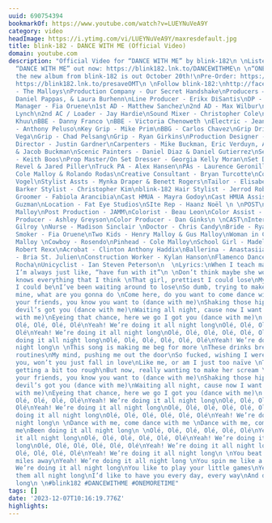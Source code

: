 ```yaml
---
uuid: 690754394
bookmarkOf: https://www.youtube.com/watch?v=LUEYNuVeA9Y
category: video
headImage: https://i.ytimg.com/vi/LUEYNuVeA9Y/maxresdefault.jpg
title: blink-182 - DANCE WITH ME (Official Video)
domain: youtube.com
description: "Official Video for “DANCE WITH ME” by blink-182\n \nListen to & Download
  “DANCE WITH ME” out now: https://blink182.lnk.to/DANCEWITHME\n \n“ONE MORE TIME…”
  the new album from blink-182 is out October 20th!\nPre-Order: https://blink182.lnk.to/ONEMORETIME\nPre-Save/Pre-Add:
  https://blink182.lnk.to/presaveOMT\n \nFollow blink-182:\nhttp://facebook.com/blink182\nhttp://instagram.com/blink182\nhttp://twitter.com/blink182\nhttps://www.tiktok.com/@blink182\nhttps://www.blink182.com\n\nCredits:\nDirectors
  - The Malloys\nProduction Company - Our Secret Handshake\nProducers – Saul Levitz,
  Daniel Pappas, & Laura Burhenn\nLine Producer - Erikx DiSantis\nDP - Scott Henriksen\nProduction
  Manager - Fia Oruene\n1st AD - Matthew Sanchez\n2nd AD - Max Wilbur\n1st AC - Dennis
  Lynch\n2nd AC / Loader - Jay Hardie\nSound Mixer - Christopher Cole\nGaffer - Nghia
  Khuu\nBBE - Danny Franco \nBBE - Victoria Chenoweth \nElectric - Jeanne Mallioux\nElectric
  - Anthony Peluso\nKey Grip - Mike Prim\nBBG - Carlos Chavez\nGrip Driver - Damian
  Vega\nGrip - Chad Pelsang\nGrip - Ryan Girkins\nProduction Designer - Taylor Almodovar\nArt
  Director - Justin Gardner\nCarpenters - Mike Buckman, Eric Verduyn, Andrian Brown
  & Jacob Buckman\nScenic Painters - Daniel Diaz & Daniel Gutierrez\nSet Decorator
  - Keith Boos\nProp Master/On Set Dresser - Georgia Kelly Moran\nSet Dressers - Laura
  Revel & Jared Piller\nTruck PA - Alex Hansen\nPAs - Laurence Geronilla, Nolan Tiongco,
  Cole Malloy & Rolando Rodas\nCreative Consultant - Bryan Turcotte\nCostumer - Julie
  Vogel\nStylist Assts - Mynka Draper & Benett Rogers\nTailor - Elisabeth Heszky\nTravis
  Barker Stylist - Christopher Kim\nblink-182 Hair Stylist - Jerrod Roberts\nblink-182
  Groomer - Fabiola Arancibia\nCast HMUA - Mayra Godoy\nCast HMUA Assist - Sopheap
  Guzman\nLocation - Fat Eye Studios\nSIte Rep - Haanz Noël \n \nPOST\nEditor - Cole
  Malloy\nPost Production - JAMM\nColorist - Beau Leon\nColor Assist - Aldo Rosati\nExec
  Producer - Ashley Greyson\nColor Producer - Dan Ginks\n \nCAST\nInterviewer - Lisa
  Gilroy \nNurse - Madison Sinclair \nDoctor - Chris Candy\nBride - Ryann Bossetti\nBowtie
  Smoker - Fia Oruene\nTwo Kids - Henry Malloy & Gus Malloy\nWoman in Curlers - Betsy
  Malloy \nCowboy - Rosendo\nPinhead - Cole Malloy\nSchool Girl - Madeleine Ours\nMugger-
  Robert Rexx\nAcrobat - Clinton Anthony Haddix\nBallerina - Anastasiia Bratchenko\nCheerleader
  - Bria St. Julien\nConstruction Worker - Kylan Hanson\nFlamenco Dancer - Brigitt
  Rocha\nUnicyclist - Ian Steven Peterson\n  \nLyrics:\nWhen I teach masturbation,
  I’m always just like, “have fun with it”\n \nDon’t think maybe she won’t refuse\nShe
  knows everything that I think \nThat girl, prettiest I could lose\nMy games, shittiest
  I could be\nI’ve been waiting around to lose\nSo dumb, trying to make believe\nYou’re
  mine, what are you gonna do \nCome here, do you want to come dance with me?\n \nTellin’
  your friends, you know you want to (dance with me)\nShaking those hips like the
  devil’s got you (dance with me)\nWaiting all night, cause now I want you (dance
  with me)\nEyeing that chance, here we go I got you (dance with me)\n \nOlé, Olé,
  Olé, Olé, Olé, Olé\nYeah! We’re doing it all night long\nOlé, Olé, Olé, Olé, Olé,
  Olé\nYeah! We’re doing it all night long\nOlé, Olé, Olé, Olé, Olé, Olé\nYeah! We’re
  doing it all night long\nOlé, Olé, Olé, Olé, Olé, Olé\nYeah! We’re doing it all
  night long\n \nThis song is making me beg for more \nThese drinks breaking up old
  routines\nMy mind, pushing me out the door\nSo fucked, wishing I weren’t so green\nMe
  you, won’t you just fall in love\nLike me, or am I just too naïve \nTonight, it’s
  getting a bit too rough\nBut now, really wanting to make her scream \n \nTellin’
  your friends, you know you want to (dance with me)\nShaking those hips like the
  devil’s got you (dance with me)\nWaiting all night, cause now I want you (dance
  with me)\nEyeing that chance, here we go I got you (dance with me)\n \nOlé, Olé,
  Olé, Olé, Olé, Olé\nYeah! We’re doing it all night long\nOlé, Olé, Olé, Olé, Olé,
  Olé\nYeah! We’re doing it all night long\nOlé, Olé, Olé, Olé, Olé, Olé\nYeah! We’re
  doing it all night long\nOlé, Olé, Olé, Olé, Olé, Olé\nYeah! We’re doing it all
  night long\n \nDance with me, come dance with me \nDance with me, come dance with
  me\nBeen doing it all night long\n \nOlé, Olé, Olé, Olé, Olé, Olé\nYeah! We’re doing
  it all night long\nOlé, Olé, Olé, Olé, Olé, Olé\nYeah! We’re doing it all night
  long\nOlé, Olé, Olé, Olé, Olé, Olé\nYeah! We’re doing it all night long\nOlé, Olé,
  Olé, Olé, Olé, Olé\nYeah! We’re doing it all night long\n \nYou beat my heart from
  miles away\nYeah! We’re doing it all night long \nYou spin me like a hurricane\nYeah!
  We’re doing it all night long\nYou like to play your little games\nYeah! We’re playing
  them all night long\nI’d like to have you every day, every way\nAnd do it all night
  long\n \n#blink182 #DANCEWITHME #ONEMORETIME"
tags: []
date: '2023-12-07T10:16:19.776Z'
highlights: 
---
```




